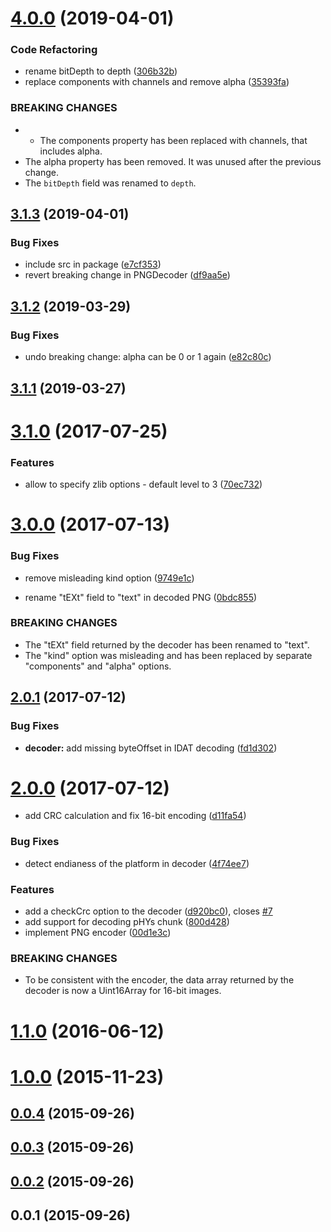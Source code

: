 # [4.0.0](https://github.com/image-js/fast-png/compare/v3.1.3...v4.0.0) (2019-04-01)


### Code Refactoring

* rename bitDepth to depth ([306b32b](https://github.com/image-js/fast-png/commit/306b32b))
* replace components with channels and remove alpha ([35393fa](https://github.com/image-js/fast-png/commit/35393fa))


### BREAKING CHANGES

* * The components property has been replaced with channels, that includes
  alpha.
* The alpha property has been removed. It was unused after the previous
  change.
* The `bitDepth` field was renamed to `depth`.



## [3.1.3](https://github.com/image-js/fast-png/compare/v3.1.2...v3.1.3) (2019-04-01)


### Bug Fixes

* include src in package ([e7cf353](https://github.com/image-js/fast-png/commit/e7cf353))
* revert breaking change in PNGDecoder ([df9aa5e](https://github.com/image-js/fast-png/commit/df9aa5e))



## [3.1.2](https://github.com/image-js/fast-png/compare/v3.1.1...v3.1.2) (2019-03-29)


### Bug Fixes

* undo breaking change: alpha can be 0 or 1 again ([e82c80c](https://github.com/image-js/fast-png/commit/e82c80c))



## [3.1.1](https://github.com/image-js/fast-png/compare/v3.1.0...v3.1.1) (2019-03-27)



<a name="3.1.0"></a>
# [3.1.0](https://github.com/image-js/fast-png/compare/v3.0.0...v3.1.0) (2017-07-25)


### Features

* allow to specify zlib options - default level to 3 ([70ec732](https://github.com/image-js/fast-png/commit/70ec732))



<a name="3.0.0"></a>
# [3.0.0](https://github.com/image-js/fast-png/compare/v2.0.1...v3.0.0) (2017-07-13)


### Bug Fixes

* remove misleading kind option ([9749e1c](https://github.com/image-js/fast-png/commit/9749e1c))


* rename "tEXt" field to "text" in decoded PNG ([0bdc855](https://github.com/image-js/fast-png/commit/0bdc855))


### BREAKING CHANGES

* The "tEXt" field returned by the decoder has been renamed to "text".
* The "kind" option was misleading and has been replaced by separate
"components" and "alpha" options.



<a name="2.0.1"></a>
## [2.0.1](https://github.com/image-js/fast-png/compare/v2.0.0...v2.0.1) (2017-07-12)


### Bug Fixes

* **decoder:** add missing byteOffset in IDAT decoding ([fd1d302](https://github.com/image-js/fast-png/commit/fd1d302))



<a name="2.0.0"></a>
# [2.0.0](https://github.com/image-js/fast-png/compare/v1.1.0...v2.0.0) (2017-07-12)


* add CRC calculation and fix 16-bit encoding ([d11fa54](https://github.com/image-js/fast-png/commit/d11fa54))


### Bug Fixes

* detect endianess of the platform in decoder ([4f74ee7](https://github.com/image-js/fast-png/commit/4f74ee7))


### Features

* add a checkCrc option to the decoder ([d920bc0](https://github.com/image-js/fast-png/commit/d920bc0)), closes [#7](https://github.com/image-js/fast-png/issues/7)
* add support for decoding pHYs chunk ([800d428](https://github.com/image-js/fast-png/commit/800d428))
* implement PNG encoder ([00d1e3c](https://github.com/image-js/fast-png/commit/00d1e3c))


### BREAKING CHANGES

* To be consistent with the encoder, the data array returned by the decoder
is now a Uint16Array for 16-bit images.



<a name="1.1.0"></a>
# [1.1.0](https://github.com/image-js/fast-png/compare/v1.0.0...v1.1.0) (2016-06-12)



<a name="1.0.0"></a>
# [1.0.0](https://github.com/image-js/fast-png/compare/v0.0.4...v1.0.0) (2015-11-23)



<a name="0.0.4"></a>
## [0.0.4](https://github.com/image-js/fast-png/compare/v0.0.3...v0.0.4) (2015-09-26)



<a name="0.0.3"></a>
## [0.0.3](https://github.com/image-js/fast-png/compare/v0.0.2...v0.0.3) (2015-09-26)



<a name="0.0.2"></a>
## [0.0.2](https://github.com/image-js/fast-png/compare/v0.0.1...v0.0.2) (2015-09-26)



<a name="0.0.1"></a>
## 0.0.1 (2015-09-26)



